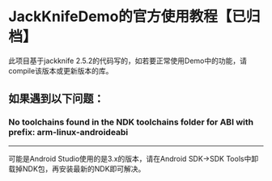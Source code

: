 # JackKnifeDemo的官方使用教程【已归档】
此项目基于jackknife 2.5.2的代码写的，如若要正常使用Demo中的功能，请compile该版本或更新版本的库。

## 如果遇到以下问题：
### No toolchains found in the NDK toolchains folder for ABI with prefix: arm-linux-androideabi
---------------------
可能是Android Studio使用的是3.x的版本，请在Android SDK->SDK Tools中卸载掉NDK包，再安装最新的NDK即可解决。
